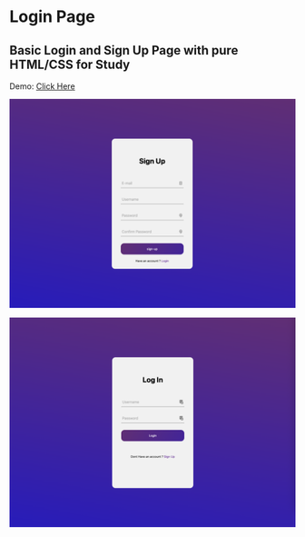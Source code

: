 # Login Page


## Basic Login and Sign Up Page with pure HTML/CSS for Study

Demo: [Click Here](http://login-signupstudy.netlify.app)

![images/sign-up.png](images/sign-up.png)

![images/login.png](images/login.png)
